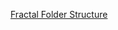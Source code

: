 [Fractal Folder Structure](https://hackernoon.com/fractal-a-react-app-structure-for-infinite-scale-4dab943092af)
